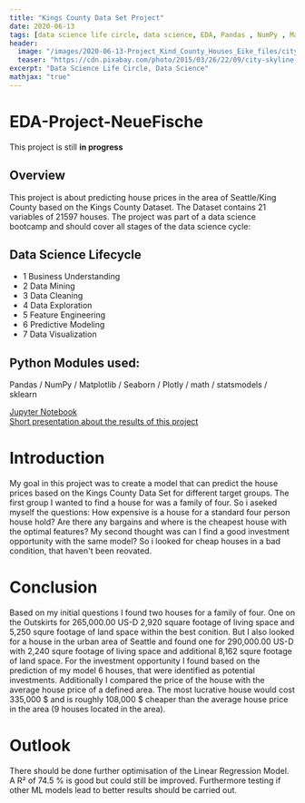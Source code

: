 ```yaml
---
title: "Kings County Data Set Project"
date: 2020-06-13
tags: [data science life circle, data science, EDA, Pandas , NumPy , Matplotlib , Seaborn , Plotly , math , statsmodels , sklearn]
header:
  image: "/images/2020-06-13-Project_Kind_County_Houses_Eike_files/city-skyline-693502_1280.jpg"
  teaser: "https://cdn.pixabay.com/photo/2015/03/26/22/09/city-skyline-693502_1280.jpg"
excerpt: "Data Science Life Circle, Data Science"
mathjax: "true"
---
```

# EDA-Project-NeueFische

This project is still **in progress**


## Overview

This project is about predicting house prices in the area of Seattle/King County based on the Kings County Dataset. The Dataset contains 21 variables of 21597 houses. The project was part of a data science bootcamp and should cover all stages of the data science cycle:

## Data Science Lifecycle

- 1 Business Understanding
- 2 Data Mining
- 3 Data Cleaning
- 4 Data Exploration
- 5 Feature Engineering
- 6 Predictive Modeling
- 7 Data Visualization


## Python Modules used:
Pandas / NumPy / Matplotlib / Seaborn / Plotly / math / statsmodels / sklearn

[Jupyter Notebook](https://github.com/rogall-e/EDA-Project-NeueFische/blob/master/Project_Kind_County_Houses_Eike.ipynb) <br>
[Short presentation about the results of this project](https://github.com/rogall-e/EDA-Project-NeueFische/blob/master/EDA-KingsCounty.pdf)



# Introduction
My goal in this project was to create a model that can predict the house prices based on the Kings County Data Set for different target groups.
The first group I wanted to find a house for was a family of four. So i aseked myself the questions: How expensive is a house for a standard four person house hold? Are there any bargains and where is the cheapest house with the optimal features?
My second thought was can I find a good investment opportunity with the same model? So i looked for cheap houses in a bad condition, that haven't been reovated.



# Conclusion
Based on my initial questions I found two houses for a family of four. One on the Outskirts for 265,000.00 US-D	2,920 square footage of living space and 5,250 squre footage of land space within the best conition. But I also looked for a house in the urban area of Seattle and found one for 290,000.00 US-D with 2,240 squre footage of living space and additional 8,162 squre footage of land space.
For the investment opportunity I found based on the prediction of my model 6 houses, that were identified as potential investments. Additionally I compared the price of the house with the average house price of a defined area. The most lucrative house would cost 335,000 $ and is roughly 108,000 $ cheaper than the average house price in the area (9 houses located in the area).

# Outlook
There should be done further optimisation of the Linear Regression Model. A R&sup2; of 74.5 % is good but could still be improved. Furthermore testing if other ML models lead to better results should be carried out.
